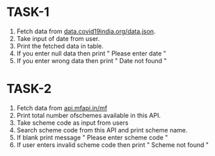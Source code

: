 # TASK-1

1. Fetch data from [data.covid19india.org/data.json](https://data.covid19india.org/data.json).
2. Take input of date from user.
3. Print the fetched data in table.
4. If you enter null data then print " Please enter date "
5. If you enter wrong data then print " Date not found "

# TASK-2

1. Fetch data from [api.mfapi.in/mf](https://api.mfapi.in/mf)
2. Print total number ofschemes available in this API.
3. Take scheme code as input from users
4. Search scheme code from this API and print scheme name.
5. If blank print message " Please enter scheme code "
6. If user enters invalid scheme code then print " Scheme not found "
